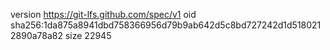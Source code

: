 version https://git-lfs.github.com/spec/v1
oid sha256:1da875a8941dbd758366956d79b9ab642d5c8bd727242d1d5180212890a78a82
size 22945
